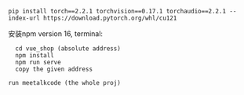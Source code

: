 ```
pip install torch==2.2.1 torchvision==0.17.1 torchaudio==2.2.1 --index-url https://download.pytorch.org/whl/cu121
```

安装npm version 16, terminal: 
```
  cd vue_shop (absolute address)
  npm install
  npm run serve
  copy the given address
```

```run meetalkcode (the whole proj)```
